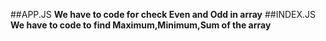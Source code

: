 ##APP.JS
**We have to code for check Even and Odd in array**
##INDEX.JS
**We have to code to find Maximum,Minimum,Sum of the array**
